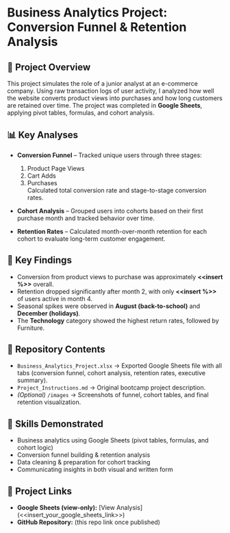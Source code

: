 # Business Analytics Project: Conversion Funnel & Retention Analysis

## 📌 Project Overview
This project simulates the role of a junior analyst at an e-commerce company. Using raw transaction logs of user activity, I analyzed how well the website converts product views into purchases and how long customers are retained over time. The project was completed in **Google Sheets**, applying pivot tables, formulas, and cohort analysis.

## 📊 Key Analyses
- **Conversion Funnel** – Tracked unique users through three stages:  
  1. Product Page Views  
  2. Cart Adds  
  3. Purchases  
  Calculated total conversion rate and stage-to-stage conversion rates.

- **Cohort Analysis** – Grouped users into cohorts based on their first purchase month and tracked behavior over time.

- **Retention Rates** – Calculated month-over-month retention for each cohort to evaluate long-term customer engagement.

## 🔑 Key Findings
- Conversion from product views to purchase was approximately **<<insert %>>** overall.  
- Retention dropped significantly after month 2, with only **<<insert %>>** of users active in month 4.  
- Seasonal spikes were observed in **August (back-to-school)** and **December (holidays)**.  
- The **Technology** category showed the highest return rates, followed by Furniture.  

## 📂 Repository Contents
- `Business_Analytics_Project.xlsx` → Exported Google Sheets file with all tabs (conversion funnel, cohort analysis, retention rates, executive summary).  
- `Project_Instructions.md` → Original bootcamp project description.  
- *(Optional)* `/images` → Screenshots of funnel, cohort tables, and final retention visualization.  

## 🚀 Skills Demonstrated
- Business analytics using Google Sheets (pivot tables, formulas, and cohort logic)  
- Conversion funnel building & retention analysis  
- Data cleaning & preparation for cohort tracking  
- Communicating insights in both visual and written form  

## 🔗 Project Links
- **Google Sheets (view-only):** [View Analysis](<<insert_your_google_sheets_link>>)  
- **GitHub Repository:** (this repo link once published)  



